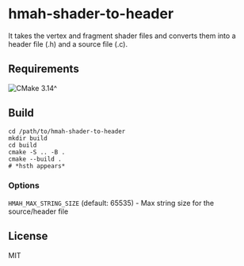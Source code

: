 # hmah-shader-to-header

It takes the vertex and fragment shader files and converts them into a header file (.h) and a source file (.c).

## Requirements

![CMake 3.14^](https://img.shields.io/badge/CMake-3.14^-green)

## Build

```shell
cd /path/to/hmah-shader-to-header
mkdir build
cd build
cmake -S .. -B .
cmake --build .
# *hsth appears*
```

### Options

`HMAH_MAX_STRING_SIZE` (default: 65535) - Max string size for the source/header file

## License

MIT